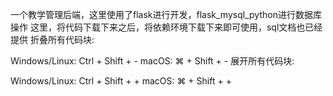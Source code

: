 一个教学管理后端，这里使用了flask进行开发，flask_mysql_python进行数据库操作
这里，将代码下载下来之后，将依赖环境下载下来即可使用，sql文档也已经提供
折叠所有代码块:

Windows/Linux: Ctrl + Shift + -
macOS: ⌘ + Shift + -
展开所有代码块:


Windows/Linux: Ctrl + Shift + +
macOS: ⌘ + Shift + +
